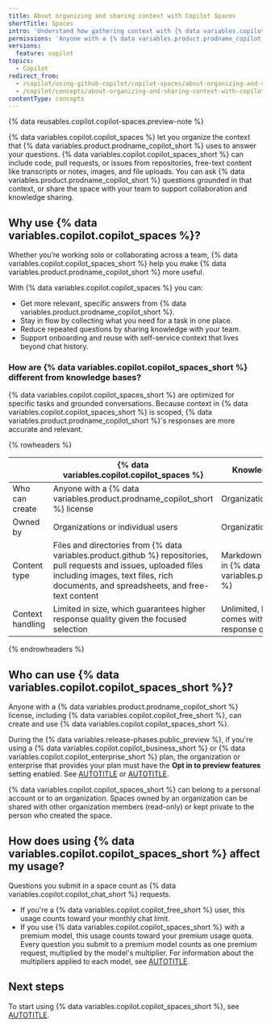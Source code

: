 ```yaml
---
title: About organizing and sharing context with Copilot Spaces
shortTitle: Spaces
intro: 'Understand how gathering context with {% data variables.copilot.copilot_spaces %} can improve your results and help your teammates.'
permissions: 'Anyone with a {% data variables.product.prodname_copilot_short %} license can use {% data variables.copilot.copilot_spaces_short %}.'
versions:
  feature: copilot
topics:
  - Copilot
redirect_from:
  - /copilot/using-github-copilot/copilot-spaces/about-organizing-and-sharing-context-with-copilot-spaces
  - /copilot/concepts/about-organizing-and-sharing-context-with-copilot-spaces
contentType: concepts
---
```


{% data reusables.copilot.copilot-spaces.preview-note %}

{% data variables.copilot.copilot_spaces %} let you organize the context that {% data variables.product.prodname_copilot_short %} uses to answer your questions. {% data variables.copilot.copilot_spaces_short %} can include code, pull requests, or issues from repositories, free-text content like transcripts or notes, images, and file uploads. You can ask {% data variables.product.prodname_copilot_short %} questions grounded in that context, or share the space with your team to support collaboration and knowledge sharing.

## Why use {% data variables.copilot.copilot_spaces %}?

Whether you’re working solo or collaborating across a team, {% data variables.copilot.copilot_spaces_short %} help you make {% data variables.product.prodname_copilot_short %} more useful.

With {% data variables.copilot.copilot_spaces %} you can:

* Get more relevant, specific answers from {% data variables.product.prodname_copilot_short %}.
* Stay in flow by collecting what you need for a task in one place.
* Reduce repeated questions by sharing knowledge with your team.
* Support onboarding and reuse with self-service context that lives beyond chat history.

### How are {% data variables.copilot.copilot_spaces_short %} different from knowledge bases?

{% data variables.copilot.copilot_spaces_short %} are optimized for specific tasks and grounded conversations. Because context in {% data variables.copilot.copilot_spaces_short %} is scoped, {% data variables.product.prodname_copilot_short %}'s responses are more accurate and relevant.

{% rowheaders %}

|                      | {% data variables.copilot.copilot_spaces %}         | Knowledge bases                                             |
| -------------------- | --------------------------- | -------------------------------------------------------------- |
| Who can create   | Anyone with a {% data variables.product.prodname_copilot_short %} license             | Organization owners                                              |
| Owned by   | Organizations or individual users              | Organizations                             |
| Content type     | Files and directories from {% data variables.product.github %} repositories, pull requests and issues, uploaded files including images, text files, rich documents, and spreadsheets, and free-text content                   | Markdown files hosted in {% data variables.product.github %} |
| Context handling | Limited in size, which guarantees higher response quality given the focused selection | Unlimited, but that comes with reduced response quality |

{% endrowheaders %}

## Who can use {% data variables.copilot.copilot_spaces_short %}?

Anyone with a {% data variables.product.prodname_copilot_short %} license, including {% data variables.copilot.copilot_free_short %}, can create and use {% data variables.copilot.copilot_spaces_short %}.

During the {% data variables.release-phases.public_preview %}, if you're using a {% data variables.copilot.copilot_business_short %} or {% data variables.copilot.copilot_enterprise_short %} plan, the organization or enterprise that provides your plan must have the **Opt in to preview features** setting enabled. See [AUTOTITLE](/enterprise-cloud@latest/copilot/managing-copilot/managing-github-copilot-in-your-organization/managing-policies-for-copilot-in-your-organization#enabling-copilot-features-in-your-organization) or [AUTOTITLE](/enterprise-cloud@latest/copilot/managing-copilot/managing-copilot-for-your-enterprise/managing-policies-and-features-for-copilot-in-your-enterprise#copilot-in-githubcom).

{% data variables.copilot.copilot_spaces_short %} can belong to a personal account or to an organization. Spaces owned by an organization can be shared with other organization members (read-only) or kept private to the person who created the space.

## How does using {% data variables.copilot.copilot_spaces_short %} affect my usage?

Questions you submit in a space count as {% data variables.copilot.copilot_chat_short %} requests.

* If you're a {% data variables.copilot.copilot_free_short %} user, this usage counts toward your monthly chat limit.
* If you use {% data variables.copilot.copilot_spaces_short %} with a premium model, this usage counts toward your premium usage quota. Every question you submit to a premium model counts as one premium request, multiplied by the model's multiplier. For information about the multipliers applied to each model, see [AUTOTITLE](/copilot/managing-copilot/understanding-and-managing-copilot-usage/understanding-and-managing-requests-in-copilot#model-multipliers).

## Next steps

To start using {% data variables.copilot.copilot_spaces_short %}, see [AUTOTITLE](/copilot/using-github-copilot/copilot-spaces/creating-and-using-copilot-spaces).
